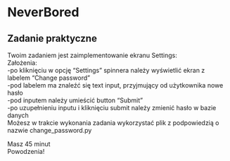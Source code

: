 # NeverBored
## Zadanie praktyczne
Twoim zadaniem jest zaimplementowanie ekranu Settings:  
Założenia:  
-po kliknięciu w opcję “Settings” spinnera należy wyświetlić ekran z labelem “Change password”  
-pod labelem ma znaleźć się text input, przyjmujący od użytkownika nowe hasło  
-pod inputem należy umieścić button “Submit”  
-po uzupełnieniu inputu i kliknięciu submit należy zmienić hasło w bazie danych  
Możesz w trakcie wykonania zadania wykorzystać plik z podpowiedzią o nazwie change_password.py  

Masz 45 minut  
Powodzenia!
